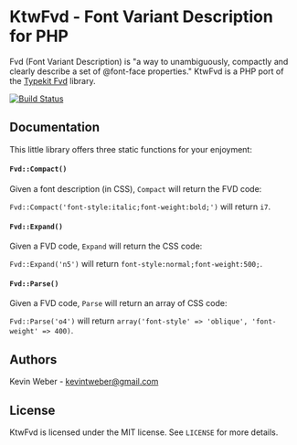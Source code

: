 KtwFvd - Font Variant Description for PHP
=========================================

Fvd (Font Variant Description) is "a way to unambiguously, compactly
and clearly describe a set of @font-face properties."  KtwFvd is a
PHP port of the [Typekit Fvd](https://github.com/typekit/fvd) library.

[![Build Status](https://travis-ci.org/kevintweber/KtwFvd.png?branch=master)](https://travis-ci.org/kevintweber/KtwFvd)

## Documentation

This little library offers three static functions for your enjoyment:

#### `Fvd::Compact()`

Given a font description (in CSS), `Compact` will return the FVD code:

`Fvd::Compact('font-style:italic;font-weight:bold;')` will return `i7`.

#### `Fvd::Expand()`

Given a FVD code, `Expand` will return the CSS code:

`Fvd::Expand('n5')` will return `font-style:normal;font-weight:500;`.

#### `Fvd::Parse()`

Given a FVD code, `Parse` will return an array of CSS code:

`Fvd::Parse('o4')` will return `array('font-style' => 'oblique', 'font-weight' => 400)`.

## Authors

Kevin Weber - kevintweber@gmail.com

## License

KtwFvd is licensed under the MIT license.  See `LICENSE` for
more details.
